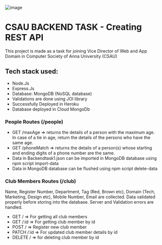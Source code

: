 ![image](https://user-images.githubusercontent.com/80830391/173199117-0e920c62-4984-411f-a7ef-4e42133f7b14.png)

# CSAU BACKEND TASK - Creating REST API
  This project is made as a task for joining Vice Director of Web and App Domain in Computer Society of Anna University (CSAU)

## Tech stack used: 
 - Node.Js
 - Express.Js
 - Database: MongoDB (NoSQL database)
 - Validations are done using JOI library
 - Successfully Deployed in Heroku
 - Database deployed in Cloud MongoDb
  
### People Routes (/people)
- GET /maxAge => returns the details of a person with the maximum age. In case of a tie in age,
return the details of the persons who have the same age.
- GET /phoneMatch => returns the details of a person(s) whose starting and ending digits of a
phone number are the same.
- Data in Backendtask1.json can be imported in MongoDB database using npm script import-data 
- Data in MongoDB database can be flushed using npm script delete-data


### Club Members Routes (/club)
Name, Register Number, Department, Tag (Red, Brown etc), Domain (Tech,
Marketing, Design etc), Mobile Number, Email are collected.
Data  validated properly before storing into the database.
Server and Validation errors are handled.
- GET / => For getting all club members
- GET /:id => For getting club member by id
- POST / => Register new club member
- PATCH /:id => For updated club member details by id
- DELETE / => for deleting club member by id 


